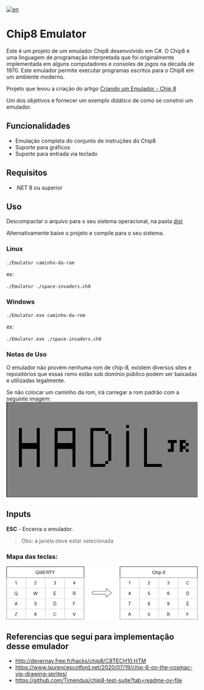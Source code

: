 [![en](https://img.shields.io/badge/lang-en-red.svg)](https://github.com/hadiljr/chip8-emulator/blob/master/README.md)

# Chip8 Emulator

Este é um projeto de um emulador Chip8 desenvolvido em C#. O Chip8 é uma linguagem de programação interpretada que foi originalmente implementada em alguns computadores e consoles de jogos na década de 1970. Este emulador permite executar programas escritos para o Chip8 em um ambiente moderno.

Projeto que levou a criação do artigo [Criando um Emulador - Chip 8]()

Um dos objetivos é fornecer um exemplo didático de como se constroi um emulador.

## Funcionalidades

- Emulação completa do conjunto de instruções do Chip8
- Suporte para gráficos
- Suporte para entrada via teclado

## Requisitos

- .NET 8 ou superior

## Uso
Descompactar o arquivo para o seu sistema operacional, na pasta [dist](https://github.com/hadiljr/chip8-emulator/tree/master/dist)

Alternativamente baixe o projeto e compile para o seu sistema.

### Linux
``./Emulator caminho-da-rom``

ex:

``./Emulator ./space-invaders.ch8``

### Windows

``./Emulator.exe caminho-da-rom``

ex:

``./Emulator.exe ./space-invaders.ch8``

### Notas de Uso

O emulador não provém nenhuma rom de chip-8, existem diversos sites e repositórios que essas roms estão sob domínio público podem ser baixadas e utilizadas legalmente.

Se não colocar um caminho da rom, irá carregar a rom padrão com a seguinte imagem:
![default-rom-image](./imgs/default-rom.png)

## Inputs

**ESC** - Encerra o emulador. 
> Obs: a janela deve estar selecionada

### Mapa das teclas:

![keyboard-map-image](./imgs/keyboard-map.png)

## Referencias que segui para implementação desse emulador
- http://devernay.free.fr/hacks/chip8/C8TECH10.HTM
- https://www.laurencescotford.net/2020/07/19/chip-8-on-the-cosmac-vip-drawing-sprites/
- https://github.com/Timendus/chip8-test-suite?tab=readme-ov-file

